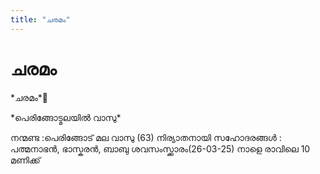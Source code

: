 ```yaml
---
title: "ചരമം"
---
```


# ചരമം

\*ചരമം\*🌹

\*പെരിങ്ങോട്മലയിൽ വാസു\*

നന്മണ്ട :പെരിങ്ങോട് മല വാസു (63) നിര്യാതനായി സഹോദരങ്ങൾ : പത്മനാഭൻ, ഭാസ്കരൻ, ബാബു
ശവസംസ്ക്കാരം(26-03-25) നാളെ രാവിലെ 10 മണിക്ക്
